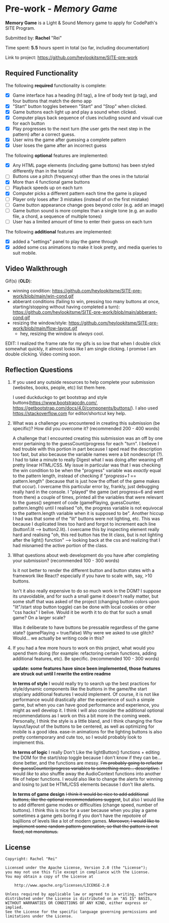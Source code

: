 # Pre-work - *Memory Game*

**Memory Game** is a Light & Sound Memory game to apply for CodePath's SITE Program. 

Submitted by: **Rachel** "Rei"

Time spent: **5.5** hours spent in total (so far, including documentation) 

Link to project: https://github.com/heylookitsme/SITE-pre-work

## Required Functionality

The following **required** functionality is complete:

* [x] Game interface has a heading (h1 tag), a line of body text (p tag), and four buttons that match the demo app
* [x] "Start" button toggles between "Start" and "Stop" when clicked. 
* [x] Game buttons each light up and play a sound when clicked. 
* [x] Computer plays back sequence of clues including sound and visual cue for each button
* [x] Play progresses to the next turn (the user gets the next step in the pattern) after a correct guess. 
* [x] User wins the game after guessing a complete pattern
* [x] User loses the game after an incorrect guess

The following **optional** features are implemented:

* [x] Any HTML page elements (including game buttons) has been styled differently than in the tutorial
* [ ] Buttons use a pitch (frequency) other than the ones in the tutorial
* [x] More than 4 functional game buttons
* [ ] Playback speeds up on each turn
* [x] Computer picks a different pattern each time the game is played
* [ ] Player only loses after 3 mistakes (instead of on the first mistake)
* [ ] Game button appearance change goes beyond color (e.g. add an image)
* [ ] Game button sound is more complex than a single tone (e.g. an audio file, a chord, a sequence of multiple tones)
* [ ] User has a limited amount of time to enter their guess on each turn

The following **additional** features are implemented:

- [x] added a "settings" panel to play the game through
- [x] added some css animations to make it look pretty, and media queries to suit mobile. 

## Video Walkthrough
Gif(s) (**OLD**): 
* winning condition: https://github.com/heylookitsme/SITE-pre-work/blob/main/win-cond.gif
* abberant conditions (failing to win, pressing too many buttons at once, starting/stopping without having completed a turn): https://github.com/heylookitsme/SITE-pre-work/blob/main/abberant-cond.gif
* resizing the window/style: https://github.com/heylookitsme/SITE-pre-work/blob/main/flow-layout.gif
    * hey, resizing the window is *always* cool. 

EDIT: I realized the frame rate for my gifs is so low that when I double click somewhat quickly, it almost looks like I am single clicking. I promise I am double clicking. 
    Video coming soon.


## Reflection Questions
1. If you used any outside resources to help complete your submission (websites, books, people, etc) list them here. 

    I used duckduckgo to get bootstrap and style buttons(https://www.bootstrapcdn.com/, https://getbootstrap.com/docs/4.0/components/buttons/). I also used https://stackoverflow.com for editor/shortcut key help. 

2. What was a challenge you encountered in creating this submission (be specific)? How did you overcome it? (recommended 200 - 400 words) 

    A challenge that I encounted creating this submission was an off by one error pertaining to the guessCount/progress for each "turn". I believe I had trouble with this portion in part because I sped read the description too fast, but also because the variable names were a bit nondescript (?). I had to take a minute to really Digest what I was doing after weaning off pretty linear HTML/CSS. 
    My issue in particular was that I was checking the win condition to be when the "progress" variable was *exactly* equal to the pattern length, instead of checking if "*progress+1* == pattern.length" (because that is just how the offset of the game makes that occur). 
    I overcame this particular error by, frankly, just debugging really hard in the console. I "played" the game (set progress=6 and went from there) a couple of times, printed all the variables that were relevant to the guess() segment of code (gamePlaying, guessCounter, pattern.length) until I realised "oh, the progress variable is not equivocal to the pattern.length variable when it is supposed to be". 
    Another hiccup I had was that some of the "lit" buttons were not lighting, etc. This was because I duplicated lines too hard and forgot to increment each line (button1.lit --> button2.lit). I overcame this by inspecting element really hard and realising "oh, this red button has the lit class, but is not lighting after the light() function" --> looking back at the css and realizing that I had misnamed the active portion of the class. 

3. What questions about web development do you have after completing your submission? (recommended 100 - 300 words) 

    Is it not better to render the different button and button states with a framework like React? especially if you have to scale with, say, >10 buttons. 

    Isn't it also really expensive to do so much work in the DOM? I suppose its unavoidable, and for such a small game it doesn't really matter, but some stuff that was asked of the project (changing button colors upon "lit"/start stop button toggle) can be done with local cookies or other "css hacks" I belive. Would it be worth it to do that for such a small game? On a larger scale?

    Was it deliberate to have buttons be pressable regardless of the game state? (gamePlaying = true/false)
    Why were we asked to use glitch? Would... we actually be writing code in this? 


4. If you had a few more hours to work on this project, what would you spend them doing (for example: refactoring certain functions, adding additional features, etc). Be specific. (recommended 100 - 300 words) 

    **update: some features have since been implemented, those features are struck out until I rewrite the entire readme** 

    **In terms of style** I would really try to search up the best practices for style/dynamic components like the buttons in the game/the start stop/any additional features I would implement. Of course, it is not like performance would drastically alter the experience of such a simple game, but when you can have good performance and experience, you might as well develop it. 
    I think I will also consider the additional optional recommendations as I work on this a bit more in the coming week. Personally, I think the style is a little bland, and I think changing the flow layout/layout of the buttons to be centered, as well as optimizing for mobile is a good idea. ease-in animations for the lighting buttons is also pretty contemporary and cute too, so I would probably look to implement this. 

    **In terms of logic**
    I really Don't Like the lightButton() functions + editing the DOM for the start/stop toggle because I don't know if they can be... done better, and the functions are messy. ~~I'm probably going to refactor the guessCounter/progress variables to something more... descriptive.~~ I would *like* to also shuffle away the AudioContext functions into another file of helper functions. I would also like to change the alerts for winning and losing to just be HTML/CSS elements because I don't like alerts. 


    **In terms of game design**
    ~~I think it would be nice to add additional buttons, like the optional recommendations suggest~~, but also I would like to add different game modes or difficulties (change speed, number of buttons). I think this is nice for a user because when you play a game sometimes a game gets boring if you don't have the repotoire of bajillions of levels like a lot of modern games. ~~Moreover, I would like to implement some random pattern generation, so that the pattern is not fixed, not monotonus.~~ 



## License

    Copyright: Rachel "Rei"

    Licensed under the Apache License, Version 2.0 (the "License");
    you may not use this file except in compliance with the License.
    You may obtain a copy of the License at

        http://www.apache.org/licenses/LICENSE-2.0

    Unless required by applicable law or agreed to in writing, software
    distributed under the License is distributed on an "AS IS" BASIS,
    WITHOUT WARRANTIES OR CONDITIONS OF ANY KIND, either express or implied.
    See the License for the specific language governing permissions and
    limitations under the License.
